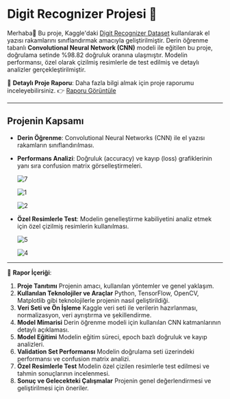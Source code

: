 # Digit Recognizer Projesi 🎯

Merhaba👋 Bu proje, Kaggle'daki [Digit Recognizer Dataset](https://www.kaggle.com/competitions/digit-recognizer/data) kullanılarak el yazısı rakamlarını sınıflandırmak amacıyla geliştirilmiştir. Derin öğrenme tabanlı **Convolutional Neural Network (CNN)** modeli ile eğitilen bu proje, doğrulama setinde %98.82 doğruluk oranına ulaşmıştır. Modelin performansı, özel olarak çizilmiş resimlerle de test edilmiş ve detaylı analizler gerçekleştirilmiştir.

📄 **Detaylı Proje Raporu**: Daha fazla bilgi almak için proje raporumu inceleyebilirsiniz. 
👉 [Raporu Görüntüle](https://github.com/EfsunPeynirci/Yuksek_Duzey_Programlama_Odevi_Digit_Recognizer/blob/main/Rapor.pdf)

---

## Projenin Kapsamı
- **Derin Öğrenme**: Convolutional Neural Networks (CNN) ile el yazısı rakamların sınıflandırılması.  
- **Performans Analizi**: Doğruluk (accuracy) ve kayıp (loss) grafiklerinin yanı sıra confusion matrix görselleştirmeleri.
  
  ![7](https://github.com/user-attachments/assets/d4bba2ad-40f3-4433-aa96-065c41f1d1ef)
  
  ![1](https://github.com/user-attachments/assets/9722a56c-aa19-43d9-a2a8-ccfd88b24502)
  
  ![2](https://github.com/user-attachments/assets/f5aecdee-f25c-4e00-9b48-d6111b513284)
  
- **Özel Resimlerle Test**: Modelin genelleştirme kabiliyetini analiz etmek için özel çizilmiş resimlerin kullanılması.
  
  ![5](https://github.com/user-attachments/assets/73440123-9081-4c9b-9a32-94c001e435f5)
  
  ![4](https://github.com/user-attachments/assets/801a3d0e-be0a-40ed-a137-6d6992c70c63)

  
---

📂 **Rapor İçeriği**:
1. **Proje Tanıtımı** Projenin amacı, kullanılan yöntemler ve genel yaklaşım.
2. **Kullanılan Teknolojiler ve Araçlar** Python, TensorFlow, OpenCV, Matplotlib gibi teknolojilerle projenin nasıl geliştirildiği.
3. **Veri Seti ve Ön İşleme** Kaggle veri seti ile verilerin hazırlanması, normalizasyon, veri ayrıştırma ve şekillendirme.
4. **Model Mimarisi** Derin öğrenme modeli için kullanılan CNN katmanlarının detaylı açıklaması.
5. **Model Eğitimi** Modelin eğitim süreci, epoch bazlı doğruluk ve kayıp analizleri.
6. **Validation Set Performansı** Modelin doğrulama seti üzerindeki performansı ve confusion matrix analizi.
7. **Özel Resimlerle Test** Modelin özel çizilen resimlerle test edilmesi ve tahmin sonuçlarının incelenmesi.
8. **Sonuç ve Gelecekteki Çalışmalar** Projenin genel değerlendirmesi ve geliştirilmesi için öneriler.
